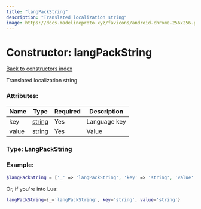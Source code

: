 ```yaml
---
title: "langPackString"
description: "Translated localization string"
image: https://docs.madelineproto.xyz/favicons/android-chrome-256x256.png
---
```

# Constructor: langPackString  
[Back to constructors index](index.md)



Translated localization string

### Attributes:

| Name     |    Type       | Required | Description |
|----------|---------------|----------|-------------|
|key|[string](../types/string.md) | Yes|Language key|
|value|[string](../types/string.md) | Yes|Value|



### Type: [LangPackString](../types/LangPackString.md)


### Example:

```php
$langPackString = ['_' => 'langPackString', 'key' => 'string', 'value' => 'string'];
```  


Or, if you're into Lua:

```lua
langPackString={_='langPackString', key='string', value='string'}

```


